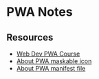 # PWA Notes

## Resources

- [Web Dev PWA Course](https://web.dev/learn/pwa/)
- [About PWA maskable icon](https://developer.chrome.com/docs/lighthouse/pwa/maskable-icon-audit/)
- [About PWA manifest file](https://web.dev/add-manifest/)
